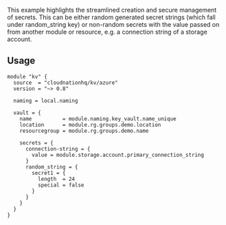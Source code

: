 This example highlights the streamlined creation and secure management of secrets. This can be either random generated secret strings (which fall under random_string key) or non-random secrets with the value passed on from another module or resource, e.g. a connection string of a storage account. 

## Usage

```hcl
module "kv" {
  source  = "cloudnationhq/kv/azure"
  version = "~> 0.8"

  naming = local.naming

  vault = {
    name          = module.naming.key_vault.name_unique
    location      = module.rg.groups.demo.location
    resourcegroup = module.rg.groups.demo.name

    secrets = {
      connection-string = {
        value = module.storage.account.primary_connection_string
      }
      random_string = {
        secret1 = {
          length  = 24
          special = false
        }
      }
    }
  }
}
```
